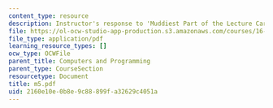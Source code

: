 ```yaml
---
content_type: resource
description: Instructor's response to 'Muddiest Part of the Lecture Cards'.
file: https://ol-ocw-studio-app-production.s3.amazonaws.com/courses/16-01-unified-engineering-i-ii-iii-iv-fall-2005-spring-2006/2160e10e0b8e9c88899fa32629c4051a_m5.pdf
file_type: application/pdf
learning_resource_types: []
ocw_type: OCWFile
parent_title: Computers and Programming
parent_type: CourseSection
resourcetype: Document
title: m5.pdf
uid: 2160e10e-0b8e-9c88-899f-a32629c4051a
---
```

